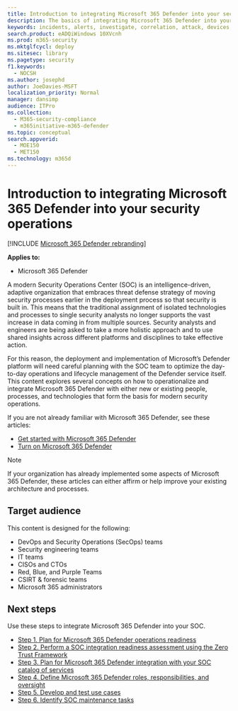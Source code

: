 ```yaml
---
title: Introduction to integrating Microsoft 365 Defender into your security operations
description: The basics of integrating Microsoft 365 Defender into your security operations.
keywords: incidents, alerts, investigate, correlation, attack, devices, users, identities, identity, mailbox, email, 365, microsoft, m365, incident response, cyber-attack, secops, security operations, soc
search.product: eADQiWindows 10XVcnh
ms.prod: m365-security
ms.mktglfcycl: deploy
ms.sitesec: library
ms.pagetype: security
f1.keywords: 
  - NOCSH
ms.author: josephd
author: JoeDavies-MSFT
localization_priority: Normal
manager: dansimp
audience: ITPro
ms.collection: 
  - M365-security-compliance
  - m365initiative-m365-defender
ms.topic: conceptual
search.appverid: 
  - MOE150
  - MET150
ms.technology: m365d
---
```

# Introduction to integrating Microsoft 365 Defender into your security operations

[!INCLUDE [Microsoft 365 Defender rebranding](../includes/microsoft-defender.md)]

**Applies to:**
- Microsoft 365 Defender

A modern Security Operations Center (SOC) is an intelligence-driven, adaptive organization that embraces threat defense strategy of moving security processes earlier in the deployment process so that security is built in. This means that the traditional assignment of isolated technologies and processes to single security analysts no longer supports the vast increase in data coming in from multiple sources. Security analysts and engineers are being asked to take a more holistic approach and to use shared insights across different platforms and disciplines to take effective action. 

For this reason, the deployment and implementation of Microsoft’s Defender platform will need careful planning with the SOC team to optimize the day-to-day operations and lifecycle management of the Defender service itself. This content explores several concepts on how to operationalize and integrate Microsoft 365 Defender with either new or existing people, processes, and technologies that form the basis for modern security operations.

If you are not already familiar with Microsoft 365 Defender, see these articles:

- [Get started with Microsoft 365 Defender](get-started.md)
- [Turn on Microsoft 365 Defender](m365d-enable.md)

>[!Note]
>If your organization has already implemented some aspects of Microsoft 365 Defender, these articles can either affirm or help improve your existing architecture and processes.
>

## Target audience

This content is designed for the following:

- DevOps and Security Operations (SecOps) teams
- Security engineering teams
- IT teams
- CISOs and CTOs
- Red, Blue, and Purple Teams
- CSIRT & forensic teams
- Microsoft 365 administrators

## Next steps

Use these steps to integrate Microsoft 365 Defender into your SOC.

- [Step 1. Plan for Microsoft 365 Defender operations readiness](integrate-microsoft-365-defender-secops-plan.md)
- [Step 2. Perform a SOC integration readiness assessment using the Zero Trust Framework](integrate-microsoft-365-defender-secops-readiness.md)
- [Step 3. Plan for Microsoft 365 Defender integration with your SOC catalog of services](integrate-microsoft-365-defender-secops-services.md)
- [Step 4. Define Microsoft 365 Defender roles, responsibilities, and oversight](integrate-microsoft-365-defender-secops-roles.md)
- [Step 5. Develop and test use cases](integrate-microsoft-365-defender-secops-use-cases.md)
- [Step 6. Identify SOC maintenance tasks](integrate-microsoft-365-defender-secops-tasks.md)



